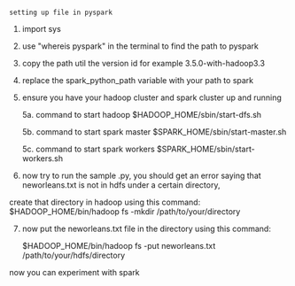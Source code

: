                                                                         setting up file in pyspark

1. import sys

2. use "whereis pyspark" in the terminal to find the path to pyspark

3. copy the path util the version id for example 3.5.0-with-hadoop3.3

4. replace the spark_python_path variable with your path to spark

5. ensure you have your hadoop cluster and spark cluster up and running 

    5a. command to start hadoop $HADOOP_HOME/sbin/start-dfs.sh

    5b. command to start spark master $SPARK_HOME/sbin/start-master.sh

    5c. command to start spark workers $SPARK_HOME/sbin/start-workers.sh

6. now try to run the sample .py, you should get an error saying that neworleans.txt is not in hdfs under a certain directory,

create that directory in hadoop using this command: $HADOOP_HOME/bin/hadoop fs -mkdir /path/to/your/directory

7. now put the neworleans.txt file in the directory using this command: 

    $HADOOP_HOME/bin/hadoop fs -put neworleans.txt /path/to/your/hdfs/directory
    


now you can experiment with spark
